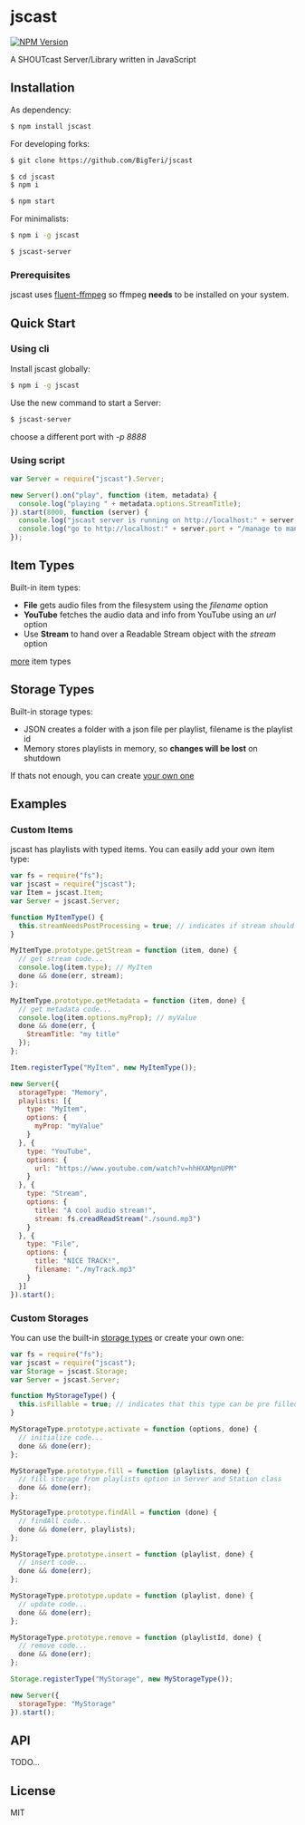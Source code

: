 # jscast
[![NPM Version](http://img.shields.io/npm/v/jscast.svg?style=flat)](https://www.npmjs.org/package/jscast)

A SHOUTcast Server/Library written in JavaScript

## Installation

As dependency:

```sh
$ npm install jscast
```

For developing forks:

```sh
$ git clone https://github.com/BigTeri/jscast
```

```sh
$ cd jscast
$ npm i
```

```sh
$ npm start
```

For minimalists:

```sh
$ npm i -g jscast
```

```sh
$ jscast-server
```

### Prerequisites

jscast uses [fluent-ffmpeg](https://github.com/fluent-ffmpeg/node-fluent-ffmpeg#prerequisites) so ffmpeg **needs** to be installed on your system.

## Quick Start

### Using cli

Install jscast globally:

```sh
$ npm i -g jscast
```

Use the new command to start a Server:

```sh
$ jscast-server
```
choose a different port with *-p 8888*

### Using script

```js
var Server = require("jscast").Server;

new Server().on("play", function (item, metadata) {
  console.log("playing " + metadata.options.StreamTitle);
}).start(8000, function (server) {
  console.log("jscast server is running on http://localhost:" + server.port);
  console.log("go to http://localhost:" + server.port + "/manage to manage your playlists");
});
```

## Item Types

Built-in item types:

- **File** gets audio files from the filesystem using the *filename* option
- **YouTube** fetches the audio data and info from YouTube using an *url* option
- Use **Stream** to hand over a Readable Stream object with the *stream* option

[more](#custom-items) item types

## Storage Types

Built-in storage types:

- JSON creates a folder with a json file per playlist, filename is the playlist id
- Memory stores playlists in memory, so **changes will be lost** on shutdown

If thats not enough, you can create [your own one](#custom-storages)

## Examples

### Custom Items

jscast has playlists with typed items.
You can easily add your own item type:

```js
var fs = require("fs");
var jscast = require("jscast");
var Item = jscast.Item;
var Server = jscast.Server;

function MyItemType() {
  this.streamNeedsPostProcessing = true; // indicates if stream should be post processed to mp3
}

MyItemType.prototype.getStream = function (item, done) {
  // get stream code...
  console.log(item.type); // MyItem
  done && done(err, stream);
};

MyItemType.prototype.getMetadata = function (item, done) {
  // get metadata code...
  console.log(item.options.myProp); // myValue
  done && done(err, {
    StreamTitle: "my title"
  });
};

Item.registerType("MyItem", new MyItemType());

new Server({
  storageType: "Memory",
  playlists: [{
    type: "MyItem",
    options: {
      myProp: "myValue"
    }
  }, {
    type: "YouTube",
    options: {
      url: "https://www.youtube.com/watch?v=hhHXAMpnUPM"
    }
  }, {
    type: "Stream",
    options: {
      title: "A cool audio stream!",
      stream: fs.creadReadStream("./sound.mp3")
    }
  }, {
    type: "File",
    options: {
      title: "NICE TRACK!",
      filename: "./myTrack.mp3"
    }
  }]
}).start();
```

### Custom Storages

You can use the built-in [storage types](#api) or create your own one:

```js
var fs = require("fs");
var jscast = require("jscast");
var Storage = jscast.Storage;
var Server = jscast.Server;

function MyStorageType() {
  this.isFillable = true; // indicates that this type can be pre filled on init
}

MyStorageType.prototype.activate = function (options, done) {
  // initialize code...
  done && done(err);
};

MyStorageType.prototype.fill = function (playlists, done) {
  // fill storage from playlists option in Server and Station class
  done && done(err);
};

MyStorageType.prototype.findAll = function (done) {
  // findAll code...
  done && done(err, playlists);
};

MyStorageType.prototype.insert = function (playlist, done) {
  // insert code...
  done && done(err);
};

MyStorageType.prototype.update = function (playlist, done) {
  // update code...
  done && done(err);
};

MyStorageType.prototype.remove = function (playlistId, done) {
  // remove code...
  done && done(err);
};

Storage.registerType("MyStorage", new MyStorageType());

new Server({
  storageType: "MyStorage"
}).start();
```

## API

TODO...

## License

MIT
